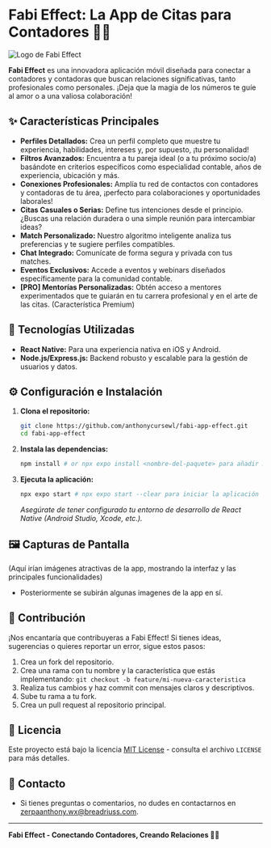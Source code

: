 # Fabi Effect: La App de Citas para Contadores 💖💼

![Logo de Fabi Effect](./assets/logo.png)  <!-- Reemplaza con la ruta de tu logo -->

**Fabi Effect** es una innovadora aplicación móvil diseñada para conectar a contadores y contadoras que buscan relaciones significativas, tanto profesionales como personales. ¡Deja que la magia de los números te guíe al amor o a una valiosa colaboración!

## ✨ Características Principales

*   **Perfiles Detallados:** Crea un perfil completo que muestre tu experiencia, habilidades, intereses y, por supuesto, ¡tu personalidad!
*   **Filtros Avanzados:** Encuentra a tu pareja ideal (o a tu próximo socio/a) basándote en criterios específicos como especialidad contable, años de experiencia, ubicación y más.
*   **Conexiones Profesionales:** Amplía tu red de contactos con contadores y contadoras de tu área, ¡perfecto para colaboraciones y oportunidades laborales!
*   **Citas Casuales o Serias:** Define tus intenciones desde el principio. ¿Buscas una relación duradera o una simple reunión para intercambiar ideas?
*   **Match Personalizado:** Nuestro algoritmo inteligente analiza tus preferencias y te sugiere perfiles compatibles.
*   **Chat Integrado:** Comunícate de forma segura y privada con tus matches.
*   **Eventos Exclusivos:** Accede a eventos y webinars diseñados específicamente para la comunidad contable.
*   **[PRO] Mentorías Personalizadas:** Obtén acceso a mentores experimentados que te guiarán en tu carrera profesional y en el arte de las citas. (Característica Premium)

## 🚀 Tecnologías Utilizadas

*   **React Native:** Para una experiencia nativa en iOS y Android.
*   **Node.js/Express.js:** Backend robusto y escalable para la gestión de usuarios y datos.

## ⚙️ Configuración e Instalación

1.  **Clona el repositorio:**

    ```bash
    git clone https://github.com/anthonycursewl/fabi-app-effect.git 
    cd fabi-app-effect
    ```

2.  **Instala las dependencias:**

    ```bash
    npm install # or npx expo install <nombre-del-paquete> para añadir más dependencias usando Expo.
    ```

3.  **Ejecuta la aplicación:**

    ```bash
    npx expo start # npx expo start --clear para iniciar la aplicación limpiando el cache.
    ```

    *Asegúrate de tener configurado tu entorno de desarrollo de React Native (Android Studio, Xcode, etc.).*

## 🖼️ Capturas de Pantalla

(Aquí irían imágenes atractivas de la app, mostrando la interfaz y las principales funcionalidades)

* Posteriormente se subirán algunas imagenes de la app en sí.

## 🤝 Contribución

¡Nos encantaría que contribuyeras a Fabi Effect! Si tienes ideas, sugerencias o quieres reportar un error, sigue estos pasos:

1.  Crea un fork del repositorio.
2.  Crea una rama con tu nombre y la característica que estás implementando: `git checkout -b feature/mi-nueva-caracteristica`
3.  Realiza tus cambios y haz commit con mensajes claros y descriptivos.
4.  Sube tu rama a tu fork.
5.  Crea un pull request al repositorio principal.

## 📜 Licencia

Este proyecto está bajo la licencia [MIT License](LICENSE) - consulta el archivo `LICENSE` para más detalles.

## 📧 Contacto

*   Si tienes preguntas o comentarios, no dudes en contactarnos en [zerpaanthony.wx@breadriuss.com](mailto:zerpaanthony.wx@breadriuss.com).

---

**Fabi Effect - Conectando Contadores, Creando Relaciones 💖💼**